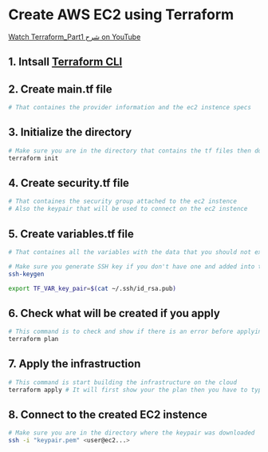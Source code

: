 # Create AWS EC2 using Terraform
[Watch Terraform_Part1 شرح on YouTube](https://youtu.be/zF_N4flz8lw)


## 1. Intsall [Terraform CLI](https://www.terraform.io/downloads)

## 2. Create main.tf file
```bash
# That containes the provider information and the ec2 instence specs
```

## 3. Initialize the directory
```bash
# Make sure you are in the directory that contains the tf files then do the follosing:
terraform init
```

## 4. Create security.tf file
```bash
# That containes the security group attached to the ec2 instence 
# Also the keypair that will be used to connect on the ec2 instence
```

## 5. Create variables.tf file
```bash
# That containes all the variables with the data that you should not expose to public

# Make sure you generate SSH key if you don't have one and added into the variables.tf file
ssh-keygen

export TF_VAR_key_pair=$(cat ~/.ssh/id_rsa.pub)
```

## 6. Check what will be created if you apply 
```bash
# This command is to check and show if there is an error before applying it 
terraform plan
```

## 7. Apply the infrastruction 
```bash
# This command is start building the infrastructure on the cloud  
terraform apply # It will first show your the plan then you have to type yes to build
```

## 8. Connect to the created EC2 instence
```bash
# Make sure you are in the directory where the keypair was downloaded   
ssh -i "keypair.pem" <user@ec2...>
```